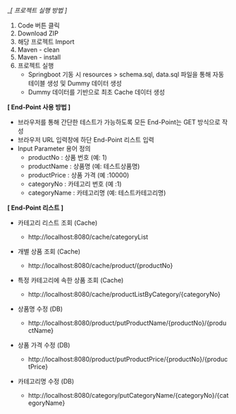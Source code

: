 __[ 프로젝트 실행 방법 ]_
1. Code 버튼 클릭 
2. Download ZIP
3. 해당 프로젝트 Import
4. Maven - clean
5. Maven - install
6. 프로젝트 실행 
    - Springboot 기동 시 resources > schema.sql, data.sql 파일을 통해 자동 테이블 생성 및 Dummy 데이터 생성
    - Dummy 데이터를 기반으로 최초 Cache 데이터 생성

__[ End-Point 사용 방법 ]__
- 브라우저를 통해 간단한 테스트가 가능하도록 모든 End-Point는 GET 방식으로 작성
- 브라우저 URL 입력창에 하단 End-Point 리스트 입력
- Input Parameter 용어 정의
    - productNo : 상품 번호 (예: 1)
    - productName : 상품명 (예: 테스트상품명)
    - productPrice : 상품 가격 (예 :10000)
    - categoryNo : 카테고리 번호 (예 :1)
    - categoryName : 카테고리명 (예: 테스트카테고리명)

__[ End-Point 리스트 ]__
- 카테고리 리스트 조회 (Cache)
    - http://localhost:8080/cache/categoryList

- 개별 상품 조회 (Cache)
    - http://localhost:8080/cache/product/{productNo}

- 특정 카테고리에 속한 상품 조회 (Cache)
    - http://localhost:8080/cache/productListByCategory/{categoryNo}

- 상품명 수정 (DB)
    - http://localhost:8080/product/putProductName/{productNo}/{productName}

- 상품 가격 수정 (DB)
    - http://localhost:8080/product/putProductPrice/{productNo}/{productPrice}

- 카테고리명 수정 (DB)
    - http://localhost:8080/category/putCategoryName/{categoryNo}/{categoryName}
